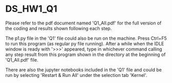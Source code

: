 # DS_HW1_Q1

Please refer to the pdf document named 'Q1_All.pdf' for the full version of the coding and results shown following each step.

The p1.py file in the 'Q1' file could also be run on the machine. Press Ctrl+F5 to run this program (as regular py file running). 
After a while when the IDLE window is ready with '>>>' appeared, type in whichever command calling any step result from this program shown in the directory at the beginning of 'Q1_All.pdf' file.

There are also the jupyter notebooks included in the 'Q1' file and could be run by selecting 'Restart & Run All' under the selection tab 'Kernel'.
